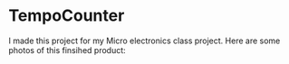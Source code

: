 TempoCounter
============
I made this project for my Micro electronics class project. Here are some photos of this finsihed product:

